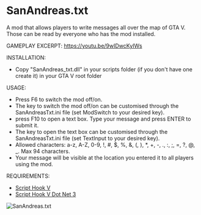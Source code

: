 # SanAndreas.txt
A mod that allows players to write messages all over the map of GTA V. Those can be read by everyone who has the mod installed. 

GAMEPLAY EXCERPT:
https://youtu.be/9wIDwcKyIWs

INSTALLATION:
- Copy "SanAndreas_txt.dll" in your scripts folder (if you don't have one create it) in your GTA V root folder

USAGE:
- Press F6 to switch the mod off/on.
- The key to switch the mod off/on can be customised through the SanAndreasTxt.ini file (set ModSwitch to your desired key).
- press F10 to open a text box. Type your message and press ENTER to submit it. 
- The key to open the text box can be customised through the SanAndreasTxt.ini file (set TextInput to your desired key).
- Allowed characters: a-z, A-Z, 0-9, !, #, $, %, &, (, ), *, +, -, ., :, ;, =, ?, @, _. Max 94 characters.
- Your message will be visible at the location you entered it to all players using the mod. 

REQUIREMENTS:
- [Script Hook V](http://www.dev-c.com/gtav/scripthookv/)
- [Script Hook V Dot Net 3](https://github.com/crosire/scripthookvdotnet/releases)

![SanAndreas.txt](screenshots/SanAndreas_txt1.png)
